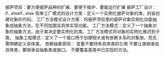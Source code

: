 披萨项目：要方便披萨品种的扩展、要便于维护、要能运行扩展
披萨工厂设计：if...elseif...else
简单工厂模式的设计方案：定义一个实例化披萨对象的类，封装创建对象的代码。
工厂方法模式设计方案：将披萨项目里的披萨对象实例化功能抽象成抽象方法，在不同加盟店具体实现功能。
工厂方法模式：定义了一个抽象对象的抽象方法，由子类决定要实例化的类。工厂方法模式将对象的实例化推迟到子类。
抽象工程模式：定义了一个接口用于创建相关或有依赖关系的对象族，而无需明确定义具体类。
依赖抽象原则：
    变量不要持有具体类的引用
    不要让类继承自具体类，要继承自抽象类或接口。
    不要覆盖基类中已实现的方法。